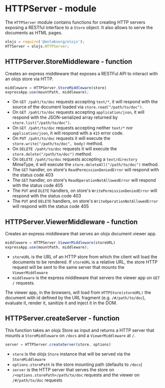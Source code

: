 HTTPServer - module
============================================================================
The `HTTPServer` module contains functions for creating HTTP servers exposing
a RESTful interface to a `Store` object. It also allows to serve the documents
as HTML pages.

```js
olojs = require('@onlabsorg/olojs');
HTTServer = olojs.HTTPServer;
```
  
HTTPServer.StoreMiddleware - function
----------------------------------------------------------------------------
Creates an express middleware that exposes a RESTFul API to interact with an
olojs store via HTTP.
```js
middleware = HTTPServer.StoreMiddleware(store)
expressApp.use(mountPath, middleware);
```
- On `GET /paht/to/doc` requests accepting `text/*`, it will respond with
  the source of the document loaded via `store.read("/path/to/doc")`.
- On `GET /paht/to/doc` requests accepting `application/json`, it will
  respond with the JSON-serialized array returned by
  `store.list("/path/to/doc")`.
- On `GET /paht/to/doc` requests accepting neither `text/*` nor
  `application/json`, it will respond with a `415` error code.
- On `PUT /paht/to/doc` requests it will execute the
  `store.write("/path/to/doc", body)` method.
- On `DELETE /paht/to/doc` requests it will execute the
  `store.delete("/path/to/doc")` method.
- On `DELETE /paht/to/doc` requests accepting a `text/directory` MimeType, 
  it will execute the `store.deleteAll("/path/to/doc")` method.
- The `GET` handler, on store's `ReadPermissionDeniedError` will
  respond with the status code 403
- The `GET` handler, on store's `ReadOperationNotAllowedError` will
  respond with the status code 405
- The `PUT` and `DLETE` handlers, on store's `WritePermissionDeniedError`
  will respond with the status code 403
- The `PUT` and `DELETE` handlers, on store's `WriteOperationNotAllowedError`
  will respond with the status code 405
  
HTTPServer.ViewerMiddleware - function
----------------------------------------------------------------------------
Creates an express middleware that serves an olojs document viewer app.

```js
middleware = HTTPServer.ViewerMiddleware(storeURL)
expressApp.use(mountPath, middleware);
```

- `storeURL` is the URL of an HTTP store from which the client will load the
  documents to be rendered. If `storeURL` is a relative URL, the store
  HTTP request will be sent to the same server that mounts the `ViewerMiddleware`
- `middleware` is the express middleware that servers the viewer app on
  `GET /` requests.

The viewer app, in the browsers, will load from `HTTPStore(storeURL)` the
document with id defined by the URL fragment (e.g. `/#/path/to/doc`),
evaluate it, render it, sanitize it and inject it in the DOM.
  
HTTPServer.createServer - function
----------------------------------------------------------------------------
This function takes an olojs Store as input and returns a HTTP server that 
mounts a `StoreMiddleware` on `/docs` and a `ViewerMiddleware` at `/`.

```js
server = HTTPServer.createServer(store, options)
```

- `store` is the olojs `Store` instance that will be served via the 
  `StoreMiddleware`
- `options.storePath` is the store mounting path (defaults to `/docs`)
- `server` is the HTTP server that serves the store on `/<options.storePath>/path/to/doc`
  requests and the viewer on `/#/path/to/doc` requests
  

